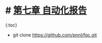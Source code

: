 #  # [第七章 自动化报告](https://github.com/biolxy/handbook-cancer/blob/master/chapter7/chapter7.md)

{:toc}



- git clone https://github.com/pnnl/fqc.git

